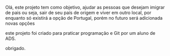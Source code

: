 Olá, este projeto tem como objetivo, ajudar as pessoas que desejam imigrar de pais
ou seja, sair de seu país de origem e viver em outro local, 
por enquanto só existirá a opção de Portugal, porém no futuro será adicionada novas opções 

este projeto foi criado para praticar programação e Git por um aluno de ADS.

obrigado.